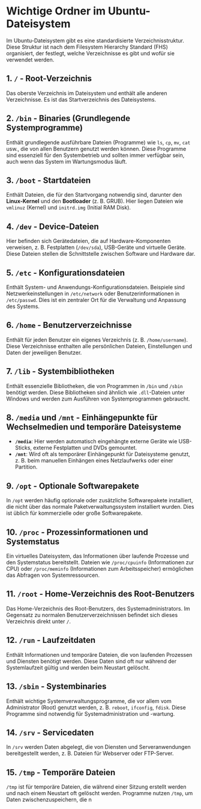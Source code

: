 # Wichtige Ordner im Ubuntu-Dateisystem

Im Ubuntu-Dateisystem gibt es eine standardisierte Verzeichnisstruktur. Diese Struktur ist nach dem Filesystem Hierarchy Standard (FHS) organisiert, der festlegt, welche Verzeichnisse es gibt und wofür sie verwendet werden.

## 1. `/` - Root-Verzeichnis
Das oberste Verzeichnis im Dateisystem und enthält alle anderen Verzeichnisse. Es ist das Startverzeichnis des Dateisystems.

## 2. `/bin` - Binaries (Grundlegende Systemprogramme)
Enthält grundlegende ausführbare Dateien (Programme) wie `ls`, `cp`, `mv`, `cat` usw., die von allen Benutzern genutzt werden können. Diese Programme sind essenziell für den Systembetrieb und sollten immer verfügbar sein, auch wenn das System im Wartungsmodus läuft.

## 3. `/boot` - Startdateien
Enthält Dateien, die für den Startvorgang notwendig sind, darunter den **Linux-Kernel** und den **Bootloader** (z. B. GRUB). Hier liegen Dateien wie `vmlinuz` (Kernel) und `initrd.img` (Initial RAM Disk).

## 4. `/dev` - Device-Dateien
Hier befinden sich Gerätedateien, die auf Hardware-Komponenten verweisen, z. B. Festplatten (`/dev/sda`), USB-Geräte und virtuelle Geräte. Diese Dateien stellen die Schnittstelle zwischen Software und Hardware dar.

## 5. `/etc` - Konfigurationsdateien
Enthält System- und Anwendungs-Konfigurationsdateien. Beispiele sind Netzwerkeinstellungen in `/etc/network` oder Benutzerinformationen in `/etc/passwd`. Dies ist ein zentraler Ort für die Verwaltung und Anpassung des Systems.

## 6. `/home` - Benutzerverzeichnisse
Enthält für jeden Benutzer ein eigenes Verzeichnis (z. B. `/home/username`). Diese Verzeichnisse enthalten alle persönlichen Dateien, Einstellungen und Daten der jeweiligen Benutzer.

## 7. `/lib` - Systembibliotheken
Enthält essenzielle Bibliotheken, die von Programmen in `/bin` und `/sbin` benötigt werden. Diese Bibliotheken sind ähnlich wie `.dll`-Dateien unter Windows und werden zum Ausführen von Systemprogrammen gebraucht.

## 8. `/media` und `/mnt` - Einhängepunkte für Wechselmedien und temporäre Dateisysteme
- **`/media`**: Hier werden automatisch eingehängte externe Geräte wie USB-Sticks, externe Festplatten und DVDs gemountet.
- **`/mnt`**: Wird oft als temporärer Einhängepunkt für Dateisysteme genutzt, z. B. beim manuellen Einhängen eines Netzlaufwerks oder einer Partition.

## 9. `/opt` - Optionale Softwarepakete
In `/opt` werden häufig optionale oder zusätzliche Softwarepakete installiert, die nicht über das normale Paketverwaltungssystem installiert wurden. Dies ist üblich für kommerzielle oder große Softwarepakete.

## 10. `/proc` - Prozessinformationen und Systemstatus
Ein virtuelles Dateisystem, das Informationen über laufende Prozesse und den Systemstatus bereitstellt. Dateien wie `/proc/cpuinfo` (Informationen zur CPU) oder `/proc/meminfo` (Informationen zum Arbeitsspeicher) ermöglichen das Abfragen von Systemressourcen.

## 11. `/root` - Home-Verzeichnis des Root-Benutzers
Das Home-Verzeichnis des Root-Benutzers, des Systemadministrators. Im Gegensatz zu normalen Benutzerverzeichnissen befindet sich dieses Verzeichnis direkt unter `/`.

## 12. `/run` - Laufzeitdaten
Enthält Informationen und temporäre Dateien, die von laufenden Prozessen und Diensten benötigt werden. Diese Daten sind oft nur während der Systemlaufzeit gültig und werden beim Neustart gelöscht.

## 13. `/sbin` - Systembinaries
Enthält wichtige Systemverwaltungsprogramme, die vor allem vom Administrator (Root) genutzt werden, z. B. `reboot`, `ifconfig`, `fdisk`. Diese Programme sind notwendig für Systemadministration und -wartung.

## 14. `/srv` - Servicedaten
In `/srv` werden Daten abgelegt, die von Diensten und Serveranwendungen bereitgestellt werden, z. B. Dateien für Webserver oder FTP-Server.

## 15. `/tmp` - Temporäre Dateien
`/tmp` ist für temporäre Dateien, die während einer Sitzung erstellt werden und nach einem Neustart oft gelöscht werden. Programme nutzen `/tmp`, um Daten zwischenzuspeichern, die n
